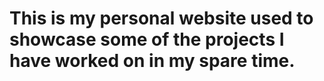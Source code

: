 # This is my personal website used to showcase some of the projects I have worked on in my spare time.

